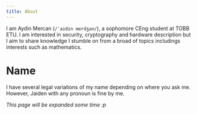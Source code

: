 ```yaml
---
title: About
---
```


I am Aydin Mercan (`/ˈaɪdɪn merdʒan/`), a sophomore CEng student at TOBB ETU. I am interested in security, cryptography and
hardware description but I aim to share knowledge I stumble on from a broad of topics includings interests such as mathematics.

# Name

I have several legal variations of my name depending on where you ask me. However, Jaiden with any pronoun is fine by me.

*This page will be expanded some time :p*
